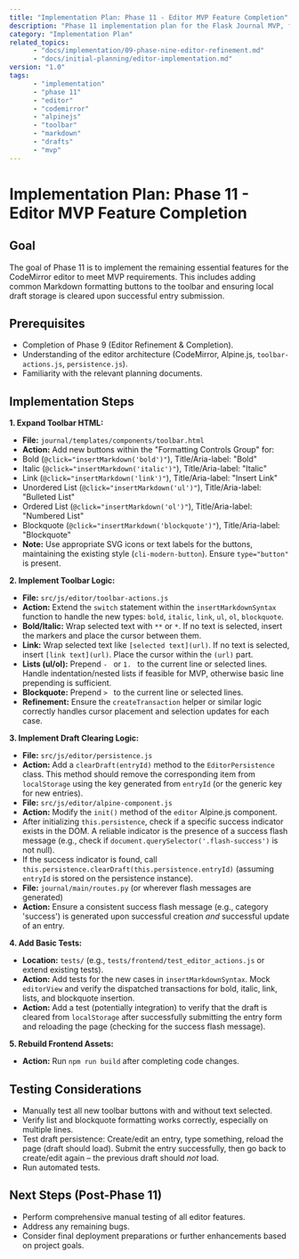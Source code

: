 ```yaml
---
title: "Implementation Plan: Phase 11 - Editor MVP Feature Completion"
description: "Phase 11 implementation plan for the Flask Journal MVP, focusing on adding essential Markdown formatting toolbar buttons (Bold, Italic, Link, Lists, Blockquote) and implementing draft clearing on successful submission."
category: "Implementation Plan"
related_topics:
      - "docs/implementation/09-phase-nine-editor-refinement.md"
      - "docs/initial-planning/editor-implementation.md"
version: "1.0"
tags:
      - "implementation"
      - "phase 11"
      - "editor"
      - "codemirror"
      - "alpinejs"
      - "toolbar"
      - "markdown"
      - "drafts"
      - "mvp"
---
```


# Implementation Plan: Phase 11 - Editor MVP Feature Completion

## Goal

The goal of Phase 11 is to implement the remaining essential features for the CodeMirror editor to meet MVP requirements. This includes adding common Markdown formatting buttons to the toolbar and ensuring local draft storage is cleared upon successful entry submission.

## Prerequisites

-   Completion of Phase 9 (Editor Refinement & Completion).
-   Understanding of the editor architecture (CodeMirror, Alpine.js, `toolbar-actions.js`, `persistence.js`).
-   Familiarity with the relevant planning documents.

## Implementation Steps

**1. Expand Toolbar HTML:**

-   **File:** `journal/templates/components/toolbar.html`
-   **Action:** Add new buttons within the "Formatting Controls Group" for:
-   Bold (`@click="insertMarkdown('bold')"`), Title/Aria-label: "Bold"
-   Italic (`@click="insertMarkdown('italic')"`), Title/Aria-label: "Italic"
-   Link (`@click="insertMarkdown('link')"`), Title/Aria-label: "Insert Link"
-   Unordered List (`@click="insertMarkdown('ul')"`), Title/Aria-label: "Bulleted List"
-   Ordered List (`@click="insertMarkdown('ol')"`), Title/Aria-label: "Numbered List"
-   Blockquote (`@click="insertMarkdown('blockquote')"`), Title/Aria-label: "Blockquote"
-   **Note:** Use appropriate SVG icons or text labels for the buttons, maintaining the existing style (`cli-modern-button`). Ensure `type="button"` is present.

**2. Implement Toolbar Logic:**

-   **File:** `src/js/editor/toolbar-actions.js`
-   **Action:** Extend the `switch` statement within the `insertMarkdownSyntax` function to handle the new types: `bold`, `italic`, `link`, `ul`, `ol`, `blockquote`.
-   **Bold/Italic:** Wrap selected text with `**` or `*`. If no text is selected, insert the markers and place the cursor between them.
-   **Link:** Wrap selected text like `[selected text](url)`. If no text is selected, insert `[link text](url)`. Place the cursor within the `(url)` part.
-   **Lists (ul/ol):** Prepend `- ` or `1. ` to the current line or selected lines. Handle indentation/nested lists if feasible for MVP, otherwise basic line prepending is sufficient.
-   **Blockquote:** Prepend `> ` to the current line or selected lines.
-   **Refinement:** Ensure the `createTransaction` helper or similar logic correctly handles cursor placement and selection updates for each case.

**3. Implement Draft Clearing Logic:**

-   **File:** `src/js/editor/persistence.js`
-   **Action:** Add a `clearDraft(entryId)` method to the `EditorPersistence` class. This method should remove the corresponding item from `localStorage` using the key generated from `entryId` (or the generic key for new entries).
-   **File:** `src/js/editor/alpine-component.js`
-   **Action:** Modify the `init()` method of the `editor` Alpine.js component.
-   After initializing `this.persistence`, check if a specific success indicator exists in the DOM. A reliable indicator is the presence of a success flash message (e.g., check if `document.querySelector('.flash-success')` is not null).
-   If the success indicator is found, call `this.persistence.clearDraft(this.persistence.entryId)` (assuming `entryId` is stored on the persistence instance).
-   **File:** `journal/main/routes.py` (or wherever flash messages are generated)
-   **Action:** Ensure a consistent success flash message (e.g., category 'success') is generated upon successful creation *and* successful update of an entry.

**4. Add Basic Tests:**

-   **Location:** `tests/` (e.g., `tests/frontend/test_editor_actions.js` or extend existing tests).
-   **Action:** Add tests for the new cases in `insertMarkdownSyntax`. Mock `editorView` and verify the dispatched transactions for bold, italic, link, lists, and blockquote insertion.
-   **Action:** Add a test (potentially integration) to verify that the draft is cleared from `localStorage` after successfully submitting the entry form and reloading the page (checking for the success flash message).

**5. Rebuild Frontend Assets:**

-   **Action:** Run `npm run build` after completing code changes.

## Testing Considerations

-   Manually test all new toolbar buttons with and without text selected.
-   Verify list and blockquote formatting works correctly, especially on multiple lines.
-   Test draft persistence: Create/edit an entry, type something, reload the page (draft should load). Submit the entry successfully, then go back to create/edit again – the previous draft should *not* load.
-   Run automated tests.

## Next Steps (Post-Phase 11)

-   Perform comprehensive manual testing of all editor features.
-   Address any remaining bugs.
-   Consider final deployment preparations or further enhancements based on project goals.